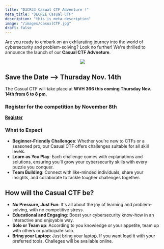 ```yaml
---
title: "D3CR33 Casual CTF Adventure !"
meta_title: "DECREE Casual CTF"
description: "this is meta description"
image: "/images/casualCTF.jpg"
draft: false
---
```


Are you ready to embark on an exhilarating journey into the world of cybersecurity and problem-solving? Look no further! We're thrilled to announce the launch of our **Casual CTF Advneture**.

<p align="center">
  <img src="/images/CasualCTF24.png?raw=true"/>
</p>


## Save the Date --> Thursday Nov. 14th
The Casual CTF  will take place at **WVH 366 this coming Thursday Nov. 14th from 6 to 8 pm**. 

### Register for the competition by November 8th
[**Register**](https://forms.gle/u3tTw93PhWTNPrhE8)

### What to Expect
- **Beginner-Friendly Challenges**: Whether you're new to CTFs or a seasoned pro, our Casual CTF offers challenges suitable for all skill levels.
- **Learn as You Play**: Each challenge comes with explanations and solutions, ensuring you'll grow your cybersecurity skills with every puzzle you conquer.
- **Team Building**: Connect with like-minded individuals, share your insights, and collaborate to tackle tougher challenges together.

## How will the Casual CTF be?
- **No Pressure, Just Fun**: It's all about the joy of learning and problem-solving, with no competitive stress.
- **Educational and Engaging**: Boost your cybersecurity know-how in an interactive and enjoyable way.
- **Solo or Team up**: According to you knowledge or your appetite, team up with others or participate solo.
- **Bring your Laptop**: Just bring your laptop. If you want load it with your preferred tools. Challeges will be available online. 








